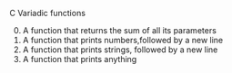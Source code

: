C Variadic functions

0) A function that returns the sum of all its parameters
1) A function that prints numbers,followed by a new line
2) A function that prints strings, followed by a new line
3) A function that prints anything

